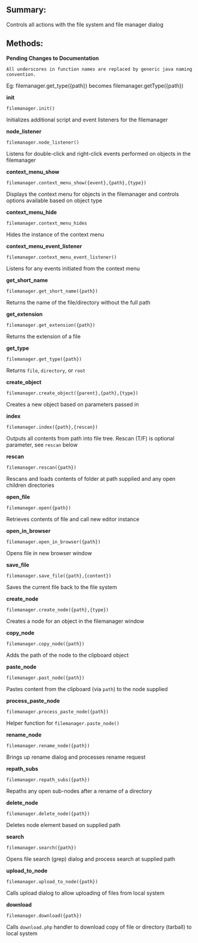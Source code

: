 ## Summary:

Controls all actions with the file system and file manager dialog

## Methods:

**Pending Changes to Documentation**

    All underscores in function names are replaced by generic java naming convention.

Eg: filemanager.get_type({path}) becomes filemanager.getType({path})

**init**

    filemanager.init()

Initializes additional script and event listeners for the filemanager

**node_listener**

    filemanager.node_listener()

Listens for double-click and right-click events performed on objects in the filemanager

**context_menu_show**

    filemanager.context_menu_show({event},{path},{type})

Displays the context menu for objects in the filemanager and controls options available based on object type

**context_menu_hide**

    filemanager.context_menu_hides

Hides the instance of the context menu

**context_menu_event_listener**

    filemanager.context_menu_event_listener()

Listens for any events initiated from the context menu

**get_short_name**

    filemanager.get_short_name({path})

Returns the name of the file/directory without the full path

**get_extension**

    filemanager.get_extension({path})

Returns the extension of a file

**get_type**

    filemanager.get_type({path})

Returns `file`, `directory`, or `root`

**create_object**

    filemanager.create_object({parent},{path},{type})

Creates a new object based on parameters passed in

**index**

    filemanager.index({path},{rescan})

Outputs all contents from path into file tree. Rescan (T/F) is optional parameter, see `rescan` below

**rescan**

    filemanager.rescan({path})

Rescans and loads contents of folder at path supplied and any open children directories

**open_file**

    filemanager.open({path})

Retrieves contents of file and call new editor instance

**open_in_browser**

    filemanager.open_in_browser({path})

Opens file in new browser window

**save_file**

    filemanager.save_file({path},{content})

Saves the current file back to the file system

**create_node**

    filemanager.create_node({path},{type})

Creates a node for an object in the filemanager window

**copy_node**

    filemanager.copy_node({path})

Adds the path of the node to the clipboard object

**paste_node**

    filemanager.past_node({path})

Pastes content from the clipboard (via `path`) to the node supplied

**process_paste_node**

    filemanager.process_paste_node({path})

Helper function for `filemanager.paste_node()`

**rename_node**

    filemanager.rename_node({path})

Brings up rename dialog and processes rename request

**repath_subs**

    filemanager.repath_subs({path})

Repaths any open sub-nodes after a rename of a directory

**delete_node**

    filemanager.delete_node({path})

Deletes node element based on supplied path

**search**

    filemanager.search({path})

Opens file search (grep) dialog and process search at supplied path

**upload_to_node**

    filemanager.upload_to_node({path})

Calls upload dialog to allow uploading of files from local system

**download**

    filemanager.download({path})

Calls `download.php` handler to download copy of file or directory (tarball) to local system
